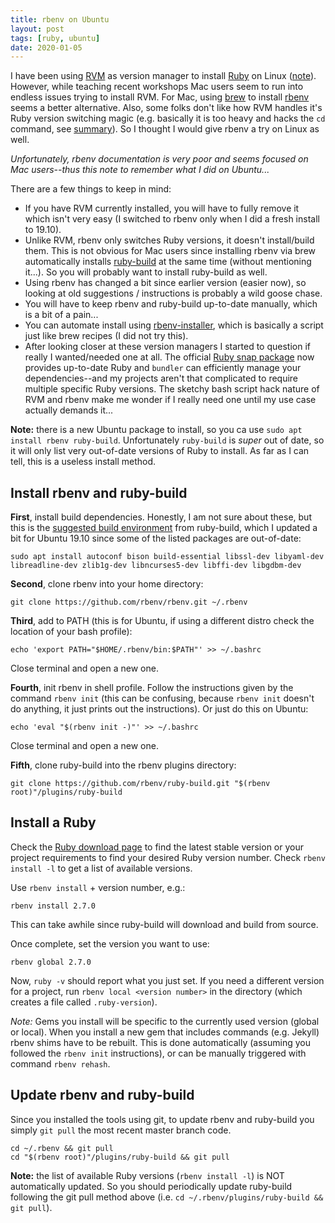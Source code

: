 ```yaml
---
title: rbenv on Ubuntu
layout: post
tags: [ruby, ubuntu]
date: 2020-01-05
---
```


I have been using [RVM](https://rvm.io/) as version manager to install [Ruby](https://www.ruby-lang.org/en/) on Linux ([note](https://evanwill.github.io/_drafts/notes/ruby-notes.html)). 
However, while teaching recent workshops Mac users seem to run into endless issues trying to install RVM. 
For Mac, using [brew](https://brew.sh/) to install [rbenv](https://github.com/rbenv/rbenv) seems a better alternative.
Also, some folks don't like how RVM handles it's Ruby version switching magic (e.g. basically it is too heavy and hacks the `cd` command, see [summary](https://dev.to/krtb/why-and-how-i-replaced-rvm-with-rbenv-23ad)).
So I thought I would give rbenv a try on Linux as well.

*Unfortunately, rbenv documentation is very poor and seems focused on Mac users--thus this note to remember what I did on Ubuntu...*

There are a few things to keep in mind:

- If you have RVM currently installed, you will have to fully remove it which isn't very easy (I switched to rbenv only when I did a fresh install to 19.10). 
- Unlike RVM, rbenv only switches Ruby versions, it doesn't install/build them. This is not obvious for Mac users since installing rbenv via brew automatically installs [ruby-build](https://github.com/rbenv/ruby-build) at the same time (without mentioning it...). So you will probably want to install ruby-build as well.
- Using rbenv has changed a bit since earlier version (easier now), so looking at old suggestions / instructions is probably a wild goose chase.
- You will have to keep rbenv and ruby-build up-to-date manually, which is a bit of a pain... 
- You can automate install using [rbenv-installer](https://github.com/rbenv/rbenv-installer), which is basically a script just like brew recipes (I did not try this).
- After looking closer at these version managers I started to question if really I wanted/needed one at all. The official [Ruby snap package](https://snapcraft.io/ruby) now provides up-to-date Ruby and `bundler` can efficiently manage your dependencies--and my projects aren't that complicated to require multiple specific Ruby versions. The sketchy bash script hack nature of RVM and rbenv make me wonder if I really need one until my use case actually demands it... 

**Note:** there is a new Ubuntu package to install, so you ca use `sudo apt install rbenv ruby-build`.
Unfortunately `ruby-build` is *super* out of date, so it will only list very out-of-date versions of Ruby to install.
As far as I can tell, this is a useless install method.

## Install rbenv and ruby-build

**First**, install build dependencies. 
Honestly, I am not sure about these, but this is the [suggested build environment](https://github.com/rbenv/ruby-build/wiki#suggested-build-environment) from ruby-build, which I updated a bit for Ubuntu 19.10 since some of the listed packages are out-of-date:

```
sudo apt install autoconf bison build-essential libssl-dev libyaml-dev libreadline-dev zlib1g-dev libncurses5-dev libffi-dev libgdbm-dev
```

**Second**, clone rbenv into your home directory:

`git clone https://github.com/rbenv/rbenv.git ~/.rbenv`

**Third**, add to PATH (this is for Ubuntu, if using a different distro check the location of your bash profile):

`echo 'export PATH="$HOME/.rbenv/bin:$PATH"' >> ~/.bashrc`

Close terminal and open a new one.

**Fourth**, init rbenv in shell profile. Follow the instructions given by the command `rbenv init` (this can be confusing, because `rbenv init` doesn't do anything, it just prints out the instructions). 
Or just do this on Ubuntu:

`echo 'eval "$(rbenv init -)"' >> ~/.bashrc`

Close terminal and open a new one.

**Fifth**, clone ruby-build into the rbenv plugins directory:

`git clone https://github.com/rbenv/ruby-build.git "$(rbenv root)"/plugins/ruby-build`

## Install a Ruby 

Check the [Ruby download page](https://www.ruby-lang.org/en/downloads/) to find the latest stable version or your project requirements to find your desired Ruby version number.
Check `rbenv install -l` to get a list of available versions.

Use `rbenv install` + version number, e.g.:

`rbenv install 2.7.0`

This can take awhile since ruby-build will download and build from source. 

Once complete, set the version you want to use:

`rbenv global 2.7.0`

Now, `ruby -v` should report what you just set.
If you need a different version for a project, run `rbenv local <version number>` in the directory (which creates a file called `.ruby-version`).

*Note:* Gems you install will be specific to the currently used version (global or local). When you install a new gem that includes commands (e.g. Jekyll) rbenv shims have to be rebuilt. 
This is done automatically (assuming you followed the `rbenv init` instructions), or can be manually triggered with command `rbenv rehash`. 

## Update rbenv and ruby-build

Since you installed the tools using git, to update rbenv and ruby-build you simply `git pull` the most recent master branch code.

```
cd ~/.rbenv && git pull
cd "$(rbenv root)"/plugins/ruby-build && git pull
```

**Note:** the list of available Ruby versions (`rbenv install -l`) is NOT automatically updated.
So you should periodically update ruby-build following the git pull method above (i.e. `cd ~/.rbenv/plugins/ruby-build && git pull`).
